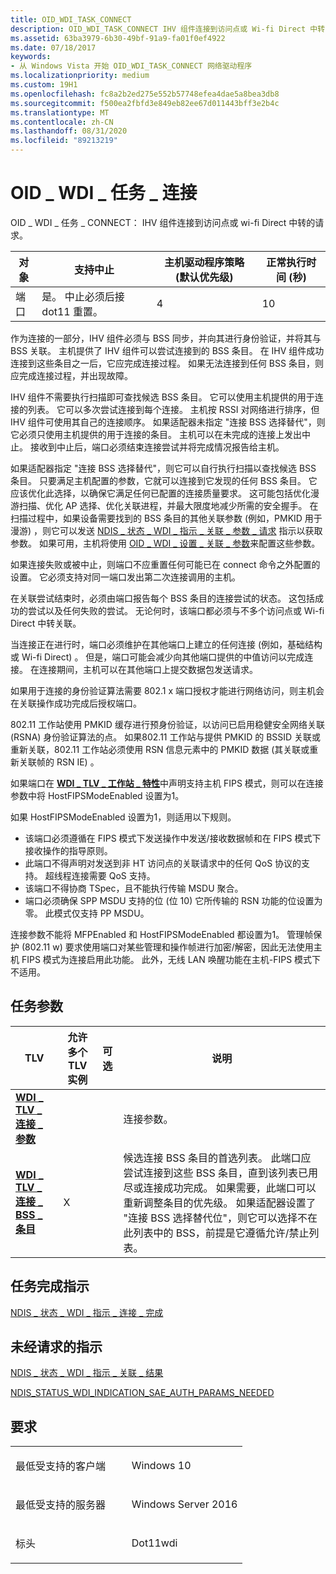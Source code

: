 ```yaml
---
title: OID_WDI_TASK_CONNECT
description: OID_WDI_TASK_CONNECT IHV 组件连接到访问点或 Wi-fi Direct 中转的请求。
ms.assetid: 63ba3979-6b30-49bf-91a9-fa01f0ef4922
ms.date: 07/18/2017
keywords:
- 从 Windows Vista 开始 OID_WDI_TASK_CONNECT 网络驱动程序
ms.localizationpriority: medium
ms.custom: 19H1
ms.openlocfilehash: fc8a2b2ed275e552b57748efea4dae5a8bea3db8
ms.sourcegitcommit: f500ea2fbfd3e849eb82ee67d011443bff3e2b4c
ms.translationtype: MT
ms.contentlocale: zh-CN
ms.lasthandoff: 08/31/2020
ms.locfileid: "89213219"
---
```

# <a name="oid_wdi_task_connect"></a>OID \_ WDI \_ 任务 \_ 连接


OID \_ WDI \_ 任务 \_ CONNECT： IHV 组件连接到访问点或 wi-fi Direct 中转的请求。

| 对象 | 支持中止                                     | 主机驱动程序策略 (默认优先级)  | 正常执行时间 (秒)  |
|--------|---------------------------------------------------|---------------------------------------|---------------------------------|
| 端口   | 是。 中止必须后接 dot11 重置。 | 4                                     | 10                              |

 

作为连接的一部分，IHV 组件必须与 BSS 同步，并向其进行身份验证，并将其与 BSS 关联。 主机提供了 IHV 组件可以尝试连接到的 BSS 条目。 在 IHV 组件成功连接到这些条目之一后，它应完成连接过程。 如果无法连接到任何 BSS 条目，则应完成连接过程，并出现故障。

IHV 组件不需要执行扫描即可查找候选 BSS 条目。 它可以使用主机提供的用于连接的列表。 它可以多次尝试连接到每个连接。 主机按 RSSI 对网络进行排序，但 IHV 组件可使用其自己的连接顺序。 如果适配器未指定 "连接 BSS 选择替代"，则它必须只使用主机提供的用于连接的条目。 主机可以在未完成的连接上发出中止。 接收到中止后，端口必须结束连接尝试并将完成情况报告给主机。

如果适配器指定 "连接 BSS 选择替代"，则它可以自行执行扫描以查找候选 BSS 条目。 只要满足主机配置的参数，它就可以连接到它发现的任何 BSS 条目。 它应该优化此选择，以确保它满足任何已配置的连接质量要求。 这可能包括优化漫游扫描、优化 AP 选择、优化关联进程，并最大限度地减少所需的安全握手。 在扫描过程中，如果设备需要找到的 BSS 条目的其他关联参数 (例如，PMKID 用于漫游) ，则它可以发送 [NDIS \_ 状态 \_ WDI \_ 指示 \_ 关联 \_ 参数 \_ 请求](ndis-status-wdi-indication-association-parameters-request.md) 指示以获取参数。 如果可用，主机将使用 [OID \_ WDI \_ 设置 \_ 关联 \_ 参数](oid-wdi-set-association-parameters.md)来配置这些参数。

如果连接失败或被中止，则端口不应重置任何可能已在 connect 命令之外配置的设置。 它必须支持对同一端口发出第二次连接调用的主机。

在关联尝试结束时，必须由端口报告每个 BSS 条目的连接尝试的状态。 这包括成功的尝试以及任何失败的尝试。 无论何时，该端口都必须与不多个访问点或 Wi-fi Direct 中转关联。

当连接正在进行时，端口必须维护在其他端口上建立的任何连接 (例如，基础结构或 Wi-fi Direct) 。 但是，端口可能会减少向其他端口提供的中值访问以完成连接。 在连接期间，主机可以在其他端口上提交数据包发送请求。

如果用于连接的身份验证算法需要 802.1 x 端口授权才能进行网络访问，则主机会在关联操作成功完成后授权端口。

802.11 工作站使用 PMKID 缓存进行预身份验证，以访问已启用稳健安全网络关联 (RSNA) 身份验证算法的点。 如果802.11 工作站与提供 PMKID 的 BSSID 关联或重新关联，802.11 工作站必须使用 RSN 信息元素中的 PMKID 数据 (其关联或重新关联帧的 RSN IE) 。

如果端口在 [**WDI \_ TLV \_ 工作站 \_ 特性**](./wdi-tlv-station-attributes.md)中声明支持主机 FIPS 模式，则可以在连接参数中将 HostFIPSModeEnabled 设置为1。

如果 HostFIPSModeEnabled 设置为1，则适用以下规则。

-   该端口必须遵循在 FIPS 模式下发送操作中发送/接收数据帧和在 FIPS 模式下接收操作的指导原则。
-   此端口不得声明对发送到非 HT 访问点的关联请求中的任何 QoS 协议的支持。 超线程连接需要 QoS 支持。
-   该端口不得协商 TSpec，且不能执行传输 MSDU 聚合。
-   端口必须确保 SPP MSDU 支持的位 (位 10) 它所传输的 RSN 功能的位设置为零。 此模式仅支持 PP MSDU。

连接参数不能将 MFPEnabled 和 HostFIPSModeEnabled 都设置为1。 管理帧保护 (802.11 w) 要求使用端口对某些管理和操作帧进行加密/解密，因此无法使用主机 FIPS 模式为连接启用此功能。 此外，无线 LAN 唤醒功能在主机-FIPS 模式下不适用。

## <a name="task-parameters"></a>任务参数


| TLV                                                                      | 允许多个 TLV 实例 | 可选 | 说明                                                                                                                                                                                                                                                                                                                                                                                                  |
|--------------------------------------------------------------------------|--------------------------------|----------|--------------------------------------------------------------------------------------------------------------------------------------------------------------------------------------------------------------------------------------------------------------------------------------------------------------------------------------------------------------------------------------------------------------|
| [**WDI \_ TLV \_ 连接 \_ 参数**](./wdi-tlv-connect-parameters.md) |                                |          | 连接参数。                                                                                                                                                                                                                                                                                                                                                                                   |
| [**WDI \_ TLV \_ 连接 \_ BSS \_ 条目**](./wdi-tlv-connect-bss-entry.md)  | X                              |          | 候选连接 BSS 条目的首选列表。 此端口应尝试连接到这些 BSS 条目，直到该列表已用尽或连接成功完成。 如果需要，此端口可以重新调整条目的优先级。 如果适配器设置了 "连接 BSS 选择替代位"，则它可以选择不在此列表中的 BSS，前提是它遵循允许/禁止列表。 |

 

## <a name="task-completion-indication"></a>任务完成指示


[NDIS \_ 状态 \_ WDI \_ 指示 \_ 连接 \_ 完成](ndis-status-wdi-indication-connect-complete.md)

## <a name="unsolicited-indication"></a>未经请求的指示

[NDIS \_ 状态 \_ WDI \_ 指示 \_ 关联 \_ 结果](ndis-status-wdi-indication-association-result.md)

[NDIS_STATUS_WDI_INDICATION_SAE_AUTH_PARAMS_NEEDED](ndis-status-wdi-indication-sae-auth-params-needed.md)

<a name="requirements"></a>要求
------------

<table>
<colgroup>
<col width="50%" />
<col width="50%" />
</colgroup>
<tbody>
<tr class="odd">
<td><p>最低受支持的客户端</p></td>
<td><p>Windows 10</p></td>
</tr>
<tr class="even">
<td><p>最低受支持的服务器</p></td>
<td><p>Windows Server 2016</p></td>
</tr>
<tr class="odd">
<td><p>标头</p></td>
<td>Dot11wdi</td>
</tr>
</tbody>
</table>

 

